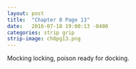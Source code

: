 ```yaml
---
layout: post
title:  "Chapter 8 Page 13"
date:   2016-07-18 19:00:13 -0400
categories: strip grip
strip-image: ch8pg13.png
---
```

Mocking locking, poison ready for docking.   
